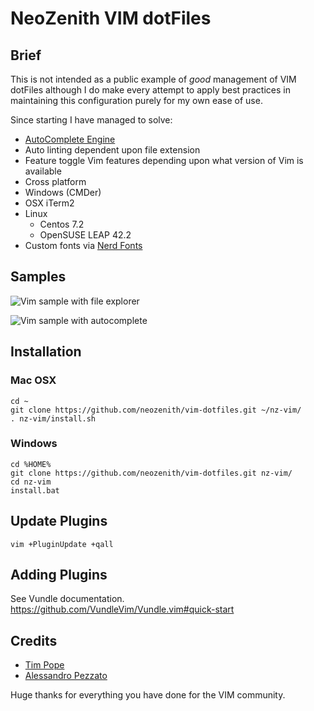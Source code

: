 # NeoZenith VIM dotFiles

## Brief
This is not intended as a public example of *good* management of VIM dotFiles 
although I do make every attempt to apply best practices in maintaining this 
configuration purely for my own ease of use.

Since starting I have managed to solve:
 - [AutoComplete Engine](https://github.com/Valloric/YouCompleteMe)
 - Auto linting dependent upon file extension
 - Feature toggle Vim features depending upon what version of Vim is available
 - Cross platform
  - Windows (CMDer)
  - OSX iTerm2
  - Linux
    - Centos 7.2
    - OpenSUSE LEAP 42.2
 - Custom fonts via [Nerd Fonts](https://github.com/ryanoasis/nerd-fonts)


## Samples

![Vim sample with file explorer][sample1]

![Vim sample with autocomplete][sample2]


[sample1]: https://raw.githubusercontent.com/neozenith/vim-dotfiles/master/screenshots/example1.png
[sample2]: https://raw.githubusercontent.com/neozenith/vim-dotfiles/master/screenshots/example2.png

## Installation
### Mac OSX
```
cd ~
git clone https://github.com/neozenith/vim-dotfiles.git ~/nz-vim/
. nz-vim/install.sh
```
### Windows
```
cd %HOME%
git clone https://github.com/neozenith/vim-dotfiles.git nz-vim/
cd nz-vim
install.bat
```

## Update Plugins
```
vim +PluginUpdate +qall
```

## Adding Plugins
See Vundle documentation.
https://github.com/VundleVim/Vundle.vim#quick-start

## Credits
- [Tim Pope](https://github.com/tpope)
- [Alessandro Pezzato](https://github.com/alepez)

Huge thanks for everything you have done for the VIM community.
